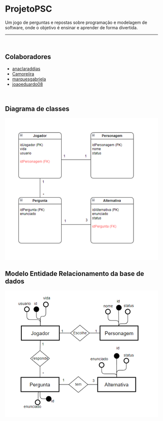 # ProjetoPSC

Um jogo de perguntas e repostas sobre programação e modelagem de software, onde o objetivo é ensinar e aprender de forma divertida.

--- 
<br/>

## Colaboradores

- <a href="https://github.com/anaclaraddias"> anaclaraddias </a>
- <a href="https://github.com/Camoreiira"> Camoreiira </a>
- <a href="https://github.com/marquesgabriela"> marquesgabriela </a>
- <a href="https://github.com/joaoeduardo08"> joaoeduardo08 </a>

<br/>

## Diagrama de classes 
<img src="res/diagrama.png">

<br/>

## Modelo Entidade Relacionamento da base de dados
<img src="res/DER.png">